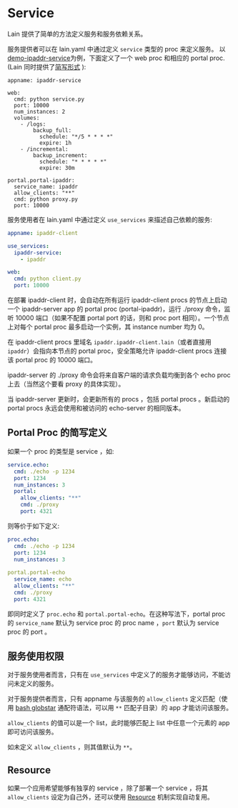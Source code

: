 # Service

Lain 提供了简单的方法定义服务和服务依赖关系。

服务提供者可以在 lain.yaml 中通过定义 `service` 类型的 proc 来定义服务。
以 [demo-ipaddr-service](https://github.com/laincloud/demo-ipaddr-service.git)为例，下面定义了一个 web proc 和相应的 portal proc. (Lain 同时提供了[简写形式](#simplified-form) ):

```
appname: ipaddr-service

web:
  cmd: python service.py
  port: 10000
  num_instances: 2
  volumes:
    - /logs:
        backup_full:
          schedule: "*/5 * * * *"
          expire: 1h
    - /incremental:
        backup_increment:
          schedule: "* * * * *"
          expire: 30m

portal.portal-ipaddr:
  service_name: ipaddr
  allow_clients: "**"
  cmd: python proxy.py
  port: 10000
```

服务使用者在 lain.yaml 中通过定义 `use_services` 来描述自己依赖的服务:

```yaml
appname: ipaddr-client

use_services:
  ipaddr-service:
    - ipaddr

web:
  cmd: python client.py
  port: 10000
```

在部署 ipaddr-client 时，会自动在所有运行 ipaddr-client procs 的节点上启动一个 ipaddr-server app 的 portal proc (portal-ipaddr)，运行 ./proxy 命令，监听 10000 端口（如果不配置 portal port 的话，则和 proc port 相同）。一个节点上对每个 portal proc 最多启动一个实例，其 instance number 均为 0。

在 ipaddr-client procs 里域名 `ipaddr.ipaddr-client.lain`（或者直接用 `ipaddr`）会指向本节点的 portal proc，安全策略允许 ipaddr-client procs 连接该 portal proc 的 10000 端口。

ipaddr-server 的 ./proxy 命令会将来自客户端的请求负载均衡到各个 echo proc 上去（当然这个要看 proxy 的具体实现）。

当 ipaddr-server 更新时，会更新所有的 procs ，包括 portal procs 。新启动的 portal procs 永远会使用和被访问的 echo-server 的相同版本。


## <a id="simplified-form"></a>Portal Proc 的简写定义

如果一个 proc 的类型是 service ，如:

```yaml
service.echo:
  cmd: ./echo -p 1234
  port: 1234
  num_instances: 3
  portal:
    allow_clients: "**"
    cmd: ./proxy
    port: 4321
```

则等价于如下定义:

```yaml
proc.echo:
  cmd: ./echo -p 1234
  port: 1234
  num_instances: 3
  
portal.portal-echo
  service_name: echo
  allow_clients: "**"
  cmd: ./proxy
  port: 4321
```

即同时定义了 `proc.echo` 和 `portal.portal-echo`。在这种写法下，portal proc 的 `service_name` 默认为 service proc 的 proc name ，`port` 默认为 service proc 的 port 。


## 服务使用权限

对于服务使用者而言，只有在 `use_services` 中定义了的服务才能够访问，不能访问未定义的服务。

对于服务提供者而言，只有 appname 与该服务的 `allow_clients` 定义匹配（使用 [bash globstar](https://www.gnu.org/software/bash/manual/bash.html#The-Shopt-Builtin) 通配符语法，可以用 `**` 匹配子目录）的 app 才能访问该服务。

`allow_clients` 的值可以是一个 list，此时能够匹配上 list 中任意一个元素的 app 即可访问该服务。

如未定义 `allow_clients` ，则其值默认为 `**`。

## Resource

如果一个应用希望能够有独享的 service ，除了部署一个 service ，将其 `allow_clients` 设定为自己外，还可以使用 [Resource](resource.md) 机制实现自动复用。
